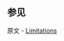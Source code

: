 ## 参见

原文 - [Limitations]( https://docs.mongodb.com/manual/reference/security-client-side-encryption-limitations/ )

